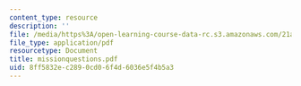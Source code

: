 ```yaml
---
content_type: resource
description: ''
file: /media/https%3A/open-learning-course-data-rc.s3.amazonaws.com/21a-441-the-conquest-of-america-spring-2004/8ff5832ec2890cd06f4d6036e5f4b5a3_missionquestions.pdf
file_type: application/pdf
resourcetype: Document
title: missionquestions.pdf
uid: 8ff5832e-c289-0cd0-6f4d-6036e5f4b5a3
---
```

